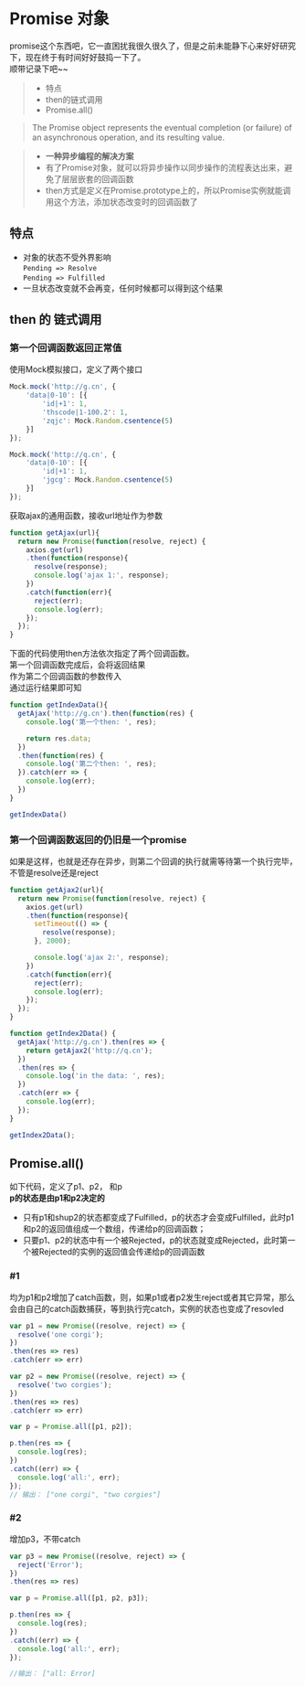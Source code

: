 # Promise 对象
promise这个东西吧，它一直困扰我很久很久了，但是之前未能静下心来好好研究下，现在终于有时间好好鼓捣一下了。<br/>
顺带记录下吧~~

>* 特点
>* then的链式调用
>* Promise.all()

> The Promise object represents the eventual completion (or failure) of an asynchronous operation, and its resulting value.

>* **一种异步编程的解决方案**
>* 有了Promise对象，就可以将异步操作以同步操作的流程表达出来，避免了层层嵌套的回调函数
>* then方式是定义在Promise.prototype上的，所以Promise实例就能调用这个方法，添加状态改变时的回调函数了

## 特点

* 对象的状态不受外界影响<br/>
`Pending => Resolve`<br/>
`Pending => Fulfilled`
* 一旦状态改变就不会再变，任何时候都可以得到这个结果

## then 的 链式调用

### 第一个回调函数返回正常值

使用Mock模拟接口，定义了两个接口
```js
Mock.mock('http://g.cn', {
    'data|0-10': [{
        'id|+1': 1,
        'thscode|1-100.2': 1,
        'zqjc': Mock.Random.csentence(5)
    }]
});

Mock.mock('http://q.cn', {
    'data|0-10': [{
        'id|+1': 1,
        'jgcg': Mock.Random.csentence(5)
    }]
});
```

获取ajax的通用函数，接收url地址作为参数
```js
function getAjax(url){
  return new Promise(function(resolve, reject) {
    axios.get(url)
    .then(function(response){
      resolve(response);
      console.log('ajax 1:', response);
    })
    .catch(function(err){
      reject(err);
      console.log(err);
    });
  });
}
```

下面的代码使用then方法依次指定了两个回调函数。<br/>
第一个回调函数完成后，会将返回结果<br/>
作为第二个回调函数的参数传入<br/>
通过运行结果即可知
```js
function getIndexData(){
  getAjax('http://g.cn').then(function(res) {
    console.log('第一个then: ', res);

    return res.data;
  })
  .then(function(res) {
    console.log('第二个then: ', res);
  }).catch(err => {
    console.log(err);
  })
}

getIndexData()
```

### 第一个回调函数返回的仍旧是一个promise
如果是这样，也就是还存在异步，则第二个回调的执行就需等待第一个执行完毕，不管是resolve还是reject
```js
function getAjax2(url){
  return new Promise(function(resolve, reject) {
    axios.get(url)
    .then(function(response){
      setTimeout(() => {
        resolve(response);
      }, 2000);

      console.log('ajax 2:', response);
    })
    .catch(function(err){
      reject(err);
      console.log(err);
    });
  });
}

function getIndex2Data() {
  getAjax('http://g.cn').then(res => {
    return getAjax2('http://q.cn');
  })
  .then(res => {
    console.log('in the data: ', res);
  })
  .catch(err => {
    console.log(err);
  });
}

getIndex2Data();
```

## Promise.all()

如下代码，定义了p1、p2， 和p<br/>
**p的状态是由p1和p2决定的**
- 只有p1和shup2的状态都变成了Fulfilled，p的状态才会变成Fulfilled，此时p1和p2的返回值组成一个数组，传递给p的回调函数；
- 只要p1、p2的状态中有一个被Rejected，p的状态就变成Rejected，此时第一个被Rejected的实例的返回值会传递给p的回调函数

### #1
均为p1和p2增加了catch函数，则，如果p1或者p2发生reject或者其它异常，那么会由自己的catch函数捕获，等到执行完catch，实例的状态也变成了resovled
```js
var p1 = new Promise((resolve, reject) => {
  resolve('one corgi');
})
.then(res => res)
.catch(err => err)

var p2 = new Promise((resolve, reject) => {
  resolve('two corgies');
})
.then(res => res)
.catch(err => err)

var p = Promise.all([p1, p2]);

p.then(res => {
  console.log(res);
})
.catch((err) => {
  console.log('all:', err);
});
// 输出： ["one corgi", "two corgies"]
```

### #2
增加p3，不带catch
 ```js
 var p3 = new Promise((resolve, reject) => {
   reject('Error');
 })
 .then(res => res)

 var p = Promise.all([p1, p2, p3]);

 p.then(res => {
   console.log(res);
 })
 .catch((err) => {
   console.log('all:', err);
 });

 //输出： ["all: Error]
 ```
